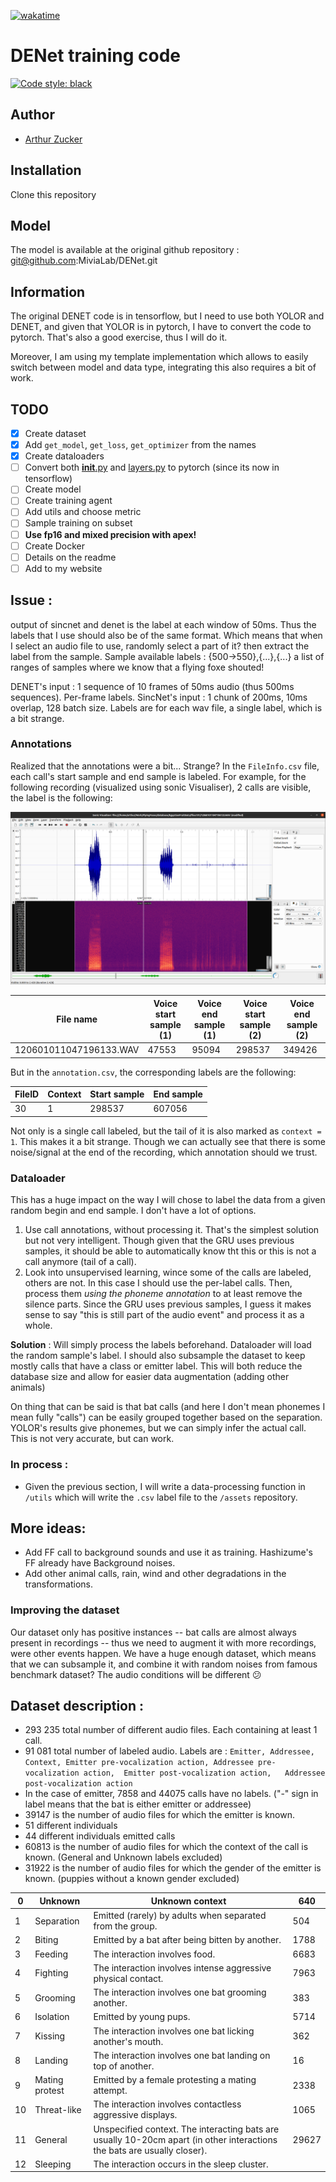 [![wakatime](https://wakatime.com/badge/user/57d887d6-525a-4214-a78c-21863f2f88f7/project/93d14295-7eb1-438b-b391-744be6d71661.svg)](https://wakatime.com/badge/user/57d887d6-525a-4214-a78c-21863f2f88f7/project/93d14295-7eb1-438b-b391-744be6d71661)
# DENet training code 

[![Code style: black](https://img.shields.io/badge/code%20style-black-000000.svg)](https://github.com/psf/black)

## Author 
- [Arthur Zucker](https://github.com/ArthurZucker)

## Installation 
Clone this repository 

## Model 
The model is available at the original github repository : git@github.com:MiviaLab/DENet.git

## Information 
The original DENET code is in tensorflow, but I need to use both YOLOR and DENET, and given that YOLOR is in pytorch, I have to convert the code to pytorch. That's also a good exercise, thus I will do it. 

Moreover, I am using my template implementation which allows to easily switch between model and data type, integrating this also requires a bit of work. 
## TODO 

- [x] Create dataset
- [x] Add `get_model`, `get_loss`, `get_optimizer` from the names
- [x] Create dataloaders
- [ ] Convert both [__init__.py](./__init__.py) and [layers.py](./layers.py) to pytorch (since its now in tensorflow)
- [ ] Create model 
- [ ] Create training agent
- [ ] Add utils and choose metric 
- [ ] Sample training on subset 
- [ ] **Use fp16 and mixed precision with apex!**
- [ ] Create Docker 
- [ ] Details on the readme 
- [ ] Add to my website 

## Issue : 
output of sincnet and denet is the label at each window of 50ms. Thus the labels that I use should also be of the same format. Which means that when I select an audio file to use, randomly select a part of it? then extract the label from the sample. 
Sample available labels : {500->550},{...},{...} a list of ranges of samples where we know that a flying foxe shouted! 

DENET's input : 1 sequence of 10 frames of 50ms audio (thus 500ms sequences). Per-frame labels. 
SincNet's input : 1 chunk of 200ms, 10ms overlap, 128 batch size. Labels are for each wav file, a single label, which is a bit strange. 


### Annotations 

Realized that the annotations were a bit... Strange? 
In the `FileInfo.csv` file, each call's start sample and end sample is labeled. For example, for the following recording (visualized using sonic Visualiser), 2 calls are visible, the label is the following: 

![example immage](assets/images/example_call.png)

| File name              | Voice start sample (1) | Voice end sample (1) | Voice start sample (2) | Voice end sample (2) |
|------------------------|------------------------|----------------------|------------------------|----------------------|
| 120601011047196133.WAV | 47553                  | 95094                | 298537                 | 349426               |

But in the `annotation.csv`, the corresponding labels are the following: 

| FileID | Context | Start sample | End sample |
|--------|---------|--------------|------------|
| 30     | 1       | 298537       | 607056     |

Not only is a single call labeled, but the tail of it is also marked as `context = 1`. This makes it a bit strange. Though we can actually see that there is some noise/signal at the end of the recording, which annotation should we trust. 

### Dataloader

This has a huge impact on the way I will chose to label the data from a given random begin and end sample. 
I don't have a lot of options. 

1. Use call annotations, without processing it. That's the simplest solution but not very intelligent. Though given that the GRU uses previous samples, it should be able to automatically know tht this or this is not a call anymore (tail of a call). 
2. Look into unsupervised learning, wince some of the calls are labeled, others are not. In this case I should use the per-label calls. Then, process them *using the phoneme annotation* to at least remove the silence parts. Since the GRU uses previous samples, I guess it makes sense to say "this is still part of the audio event" and process it as a whole. 

**Solution** : Will simply process the labels beforehand. Dataloader will load the random sample's label.
I should also subsample the dataset to keep mostly calls that have a class or emitter label. This will both reduce the database size and allow for easier data augmentation (adding other animals) 

On thing that can be said is that bat calls (and here I don't mean phonemes I mean fully "calls") can be easily grouped together based on the separation. YOLOR's results give phonemes, but we can simply infer the actual call. This is not very accurate, but can work. 

### In process : 
- Given the previous section, I will write a data-processing function in `/utils` which will write the `.csv` label file to the `/assets` repository. 


## More ideas:
- Add FF call to background sounds and use it as training. Hashizume's FF already have Background noises. 
- Add other animal calls, rain, wind and other degradations in the transformations. 

### Improving the dataset  

Our dataset only has positive instances -- bat calls are almost always present in recordings -- thus we need to augment it with more recordings, were other events happen. We have a huge enough dataset, which means that we can subsample it, and combine it with random noises from famous benchmark dataset? The audio conditions will be different :confused:


## Dataset description : 

- 293 235 total number of different audio files. Each containing at least 1 call. 
- 91 081 total number of labeled audio. Labels are : `Emitter, Addressee, Context, Emitter pre-vocalization action,	Addressee pre-vocalization action,	Emitter post-vocalization action,	Addressee post-vocalization action`
- In the case of emitter, 7858 and 44075 calls have no labels. ("-" sign in label means that the bat is either emitter or addressee)
- 39147 is the number of audio files for which the emitter is known.  
- 51 different individuals 
- 44 different individuals emitted calls
- 60813 is the number of audio files for which the context of the call is known.  (General and Unknown labels excluded)
- 31922 is the number of audio files for which the gender of the emitter is known. (puppies without a known gender excluded)

| 0 | Unknown | Unknown context | 640 |
|---|---|---|---|
| 1 | Separation | Emitted (rarely) by adults when separated from the group. | 504 |
| 2 | Biting | Emitted by a bat after being bitten by another. | 1788 |
| 3 | Feeding | The interaction involves food. | 6683 |
| 4 | Fighting | The interaction involves intense aggressive physical contact. | 7963 |
| 5 | Grooming | The interaction involves one bat grooming another. | 383 |
| 6 | Isolation | Emitted by young pups. | 5714 |
| 7 | Kissing | The interaction involves one bat licking another's mouth. | 362 |
| 8 | Landing | The interaction involves one bat landing on top of another. | 16 |
| 9 | Mating protest | Emitted by a female protesting a mating attempt. | 2338 |
| 10 | Threat-like | The interaction involves contactless aggressive displays. | 1065 |
| 11 | General | Unspecified context. The interacting bats are usually 10-20cm apart (in other interactions the bats are usually closer). | 29627 |
| 12 | Sleeping | The interaction occurs in the sleep cluster. |  |


